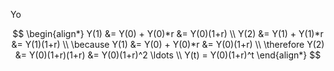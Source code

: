 Yo

$$
\begin{align*}
Y(1) &= Y(0) + Y(0)*r &= Y(0)(1+r) \\
Y(2) &= Y(1) + Y(1)*r &= Y(1)(1+r) \\
\because Y(1) &= Y(0) + Y(0)*r &= Y(0)(1+r) \\
\therefore Y(2) &= Y(0)(1+r)(1+r) &= Y(0)(1+r)^2
\ldots \\
Y(t) = Y(0)(1+r)^t
\end{align*}
$$